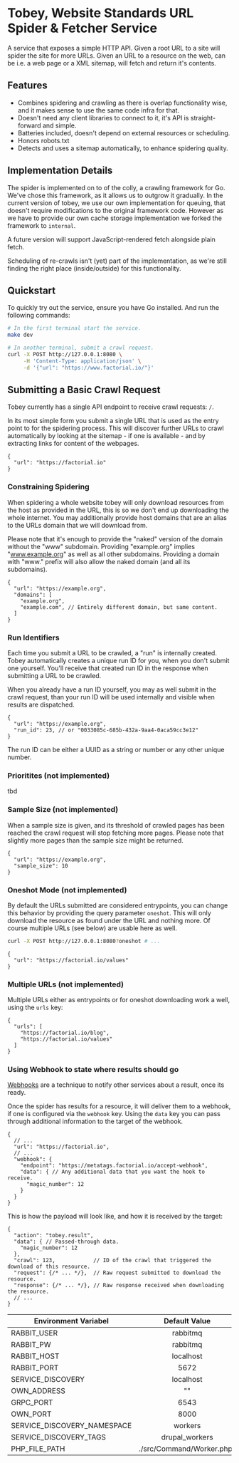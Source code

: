 # Tobey, Website Standards URL Spider & Fetcher Service

A service that exposes a simple HTTP API. Given a root URL to a site will spider
the site for more URLs. Given an URL to a resource on the web, can be i.e. a web
page or a XML sitemap, will fetch and return it's contents.

## Features

- Combines spidering and crawling as there is overlap functionality wise, and it
  makes sense to use the same code infra for that.
- Doesn't need any client libraries to connect to it, it's API is straight-forward and simple. 
- Batteries included, doesn't depend on external resources or scheduling.
- Honors robots.txt
- Detects and uses a sitemap automatically, to enhance spidering quality.

## Implementation Details

The spider is implemented on to of the colly, a crawling framework for Go. We've
chose this framework, as it allows us to outgrow it gradually. In the current
version of tobey, we use our own implementation for queuing, that doesn't
require modifications to the original framework code. However as we have to provide
our own cache storage implementation we forked the framework to `internal`.

A future version will support JavaScript-rendered fetch alongside plain fetch.

Scheduling of re-crawls isn't (yet) part of the implementation, as we're still
finding the right place (inside/outside) for this functionality.

## Quickstart

To quickly try out the service, ensure you have Go installed. And run the following commands:

```sh
# In the first terminal start the service.
make dev

# In another terminal, submit a crawl request.
curl -X POST http://127.0.0.1:8080 \
     -H 'Content-Type: application/json' \
     -d '{"url": "https://www.factorial.io/"}'
```

## Submitting a Basic Crawl Request

Tobey currently has a single API endpoint to receive crawl requests: `/`.

In its most simple form you submit a single URL that is used as the entry
point to for the spidering process. This will discover further URLs to crawl
automatically by looking at the sitemap - if one is available - and by
extracting links for content of the webpages.

```jsonc
{
  "url": "https://factorial.io"
}
```

### Constraining Spidering

When spidering a whole website tobey will only download resources from the
host as provided in the URL, this is so we don't end up downloading the whole
internet. You may additionally provide host domains that are an alias to the
URLs domain that we will download from.

Please note that it's enough to provide the "naked" version of the domain
without the "www" subdomain. Providing "example.org" implies "www.example.org"
as well as all other subdomains. Providing a domain with "www." prefix will also
allow the naked domain (and all its subdomains).

```jsonc
{
  "url": "https://example.org",
  "domains": [
    "example.org",
    "example.com", // Entirely different domain, but same content.
  ]
}
```

### Run Identifiers

Each time you submit a URL to be crawled, a "run" is internally created. Tobey
automatically creates a unique run ID for you, when you don't submit one
yourself. You'll receive that created run ID in the response when submitting a
URL to be crawled.

When you already have a run ID yourself, you may as well submit in the crawl
request, than your run ID will be used internally and visible when results are
dispatched.

```jsonc
{
  "url": "https://example.org",
  "run_id": 23, // or "0033085c-685b-432a-9aa4-0aca59cc3e12"
}
```

The run ID can be either a UUID as a string or number or any other unique number.


### Prioritites (not implemented)

tbd

### Sample Size (not implemented)

When a sample size is given, and its threshold of crawled pages has been reached
the crawl request will stop fetching more pages. Please note that slightly more pages
than the sample size might be returned.

```jsonc
{
  "url": "https://example.org",
  "sample_size": 10
}
```

### Oneshot Mode (not implemented)

By default the URLs submitted are considered entrypoints, you can change this
behavior by providing the query parameter `oneshot`. This will only download the
resource as found under the URL and nothing more. Of course multiple URLs (see
below) are usable here as well.

```sh
curl -X POST http://127.0.0.1:8080?oneshot # ...
```

```jsonc
{
  "url": "https://factorial.io/values"
}
```

### Multiple URLs (not implemented)

Multiple URLs either as entrypoints or for oneshot downloading work a well,
using the `urls` key:

```jsonc
{
  "urls": [
    "https://factorial.io/blog", 
    "https://factorial.io/values"
  ]
}
```

### Using Webhook to state where results should go

[Webhooks](https://mailchimp.com/en/marketing-glossary/webhook) are a technique to notify other services about a result, once its ready.

Once the spider has results for a resource, it will deliver them to a webhook,
if one is configured via the `webhook` key. Using the `data` key you can pass
through additional information to the target of the webhook.

```jsonc
{
  // ...
  "url": "https://factorial.io",
  // ...
  "webhook": {
    "endpoint": "https://metatags.factorial.io/accept-webhook",
    "data": { // Any additional data that you want the hook to receive.
      "magic_number": 12 
    }
  }
}
```

This is how the payload will look like, and how it is received by the target:

```jsonc
{
  "action": "tobey.result",
  "data": { // Passed-through data.
    "magic_number": 12 
  },
  "crawl": 123,            // ID of the crawl that triggered the download of this resource.
  "request": {/* ... */},  // Raw request submitted to download the resource.
  "response": {/* ... */}, // Raw response received when downloading the resource.
  // ... 
}
```

| Environment Variabel        |  Default Value           |
| ------------- |:-------------:|
| RABBIT_USER     | rabbitmq |
| RABBIT_PW      | rabbitmq     |
| RABBIT_HOST | localhost     |
| RABBIT_PORT | 5672     |
|SERVICE_DISCOVERY | localhost|
|OWN_ADDRESS| ""|
|GRPC_PORT|6543|
|OWN_PORT| 8000|
|SERVICE_DISCOVERY_NAMESPACE| workers|
|SERVICE_DISCOVERY_TAGS| drupal_workers|
|PHP_FILE_PATH| ./src/Command/Worker.php"|
